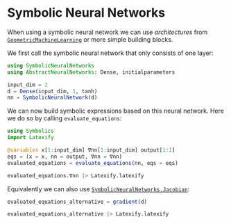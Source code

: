 # Symbolic Neural Networks

When using a symbolic neural network we can use *architectures* from [`GeometricMachineLearning`](https://github.com/JuliaGNI/GeometricMachineLearning.jl) or more simple building blocks.

We first call the symbolic neural network that only consists of one layer:

```julia snn
using SymbolicNeuralNetworks
using AbstractNeuralNetworks: Dense, initialparameters

input_dim = 2
d = Dense(input_dim, 1, tanh)
nn = SymbolicNeuralNetwork(d)
```

We can now build symbolic expressions based on this neural network. Here we do so by calling `evaluate_equations`:

```julia snn
using Symbolics
import Latexify

@variables x[1:input_dim] ∇nn[1:input_dim] output[1:1]
eqs = (x = x, nn = output, ∇nn = ∇nn)
evaluated_equations = evaluate_equations(nn, eqs = eqs)

evaluated_equations.∇nn |> Latexify.latexify
```

Equivalently we can also use [`SymbolicNeuralNetworks.Jacobian`](@ref):

```julia snn
evaluated_equations_alternative = gradient(d)

evaluated_equations_alternative |> Latexify.latexify
```